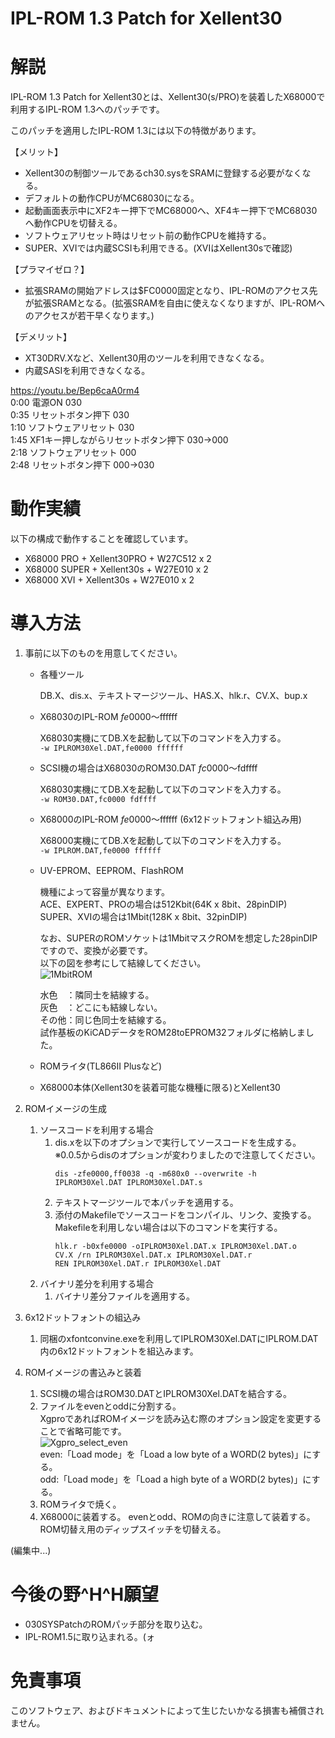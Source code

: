 # IPL-ROM 1.3 Patch for Xellent30

# 解説
IPL-ROM 1.3 Patch for Xellent30とは、Xellent30(s/PRO)を装着したX68000で利用するIPL-ROM 1.3へのパッチです。

このパッチを適用したIPL-ROM 1.3には以下の特徴があります。

【メリット】
* Xellent30の制御ツールであるch30.sysをSRAMに登録する必要がなくなる。
* デフォルトの動作CPUがMC68030になる。
* 起動画面表示中にXF2キー押下でMC68000へ、XF4キー押下でMC68030へ動作CPUを切替える。
* ソフトウェアリセット時はリセット前の動作CPUを維持する。
* SUPER、XVIでは内蔵SCSIも利用できる。(XVIはXellent30sで確認)

【プラマイゼロ？】
* 拡張SRAMの開始アドレスは$FC0000固定となり、IPL-ROMのアクセス先が拡張SRAMとなる。(拡張SRAMを自由に使えなくなりますが、IPL-ROMへのアクセスが若干早くなります。)

【デメリット】
* XT30DRV.Xなど、Xellent30用のツールを利用できなくなる。
* 内蔵SASIを利用できなくなる。

https://youtu.be/Bep6caA0rm4  
0:00 電源ON 030  
0:35 リセットボタン押下 030  
1:10 ソフトウェアリセット 030  
1:45 XF1キー押しながらリセットボタン押下 030→000  
2:18 ソフトウェアリセット 000  
2:48 リセットボタン押下 000→030  

# 動作実績
以下の構成で動作することを確認しています。
* X68000 PRO + Xellent30PRO + W27C512 x 2
* X68000 SUPER + Xellent30s + W27E010 x 2
* X68000 XVI + Xellent30s + W27E010 x 2

# 導入方法
1. 事前に以下のものを用意してください。
    * 各種ツール

        DB.X、dis.x、テキストマージツール、HAS.X、hlk.r、CV.X、bup.x

    * X68030のIPL-ROM $fe0000～$ffffff

        X68030実機にてDB.Xを起動して以下のコマンドを入力する。  
        ```-w IPLROM30Xel.DAT,fe0000 ffffff```

    * SCSI機の場合はX68030のROM30.DAT $fc0000～$fdffff

        X68030実機にてDB.Xを起動して以下のコマンドを入力する。  
        ```-w ROM30.DAT,fc0000 fdffff```

    * X68000のIPL-ROM $fe0000～$ffffff (6x12ドットフォント組込み用)

        X68000実機にてDB.Xを起動して以下のコマンドを入力する。  
        ```-w IPLROM.DAT,fe0000 ffffff```

    * UV-EPROM、EEPROM、FlashROM

        機種によって容量が異なります。  
        ACE、EXPERT、PROの場合は512Kbit(64K x 8bit、28pinDIP)  
        SUPER、XVIの場合は1Mbit(128K x 8bit、32pinDIP)  

        なお、SUPERのROMソケットは1MbitマスクROMを想定した28pinDIPですので、変換が必要です。  
        以下の図を参考にして結線してください。  
        ![1MbitROM](https://user-images.githubusercontent.com/79849812/109984038-bef76880-7d46-11eb-974c-343d74adccec.png)
        
        水色　：隣同士を結線する。</br>
        灰色　：どこにも結線しない。</br>
        その他：同じ色同士を結線する。</br>
        試作基板のKiCADデータをROM28toEPROM32フォルダに格納しました。

    * ROMライタ(TL866II Plusなど)
    * X68000本体(Xellent30を装着可能な機種に限る)とXellent30

1. ROMイメージの生成
    1. ソースコードを利用する場合
        1. dis.xを以下のオプションで実行してソースコードを生成する。
            ※0.0.5からdisのオプションが変わりましたので注意してください。
            ```
            dis -zfe0000,ff0038 -q -m680x0 --overwrite -h IPLROM30Xel.DAT IPLROM30Xel.DAT.s
            ```
        1. テキストマージツールで本パッチを適用する。
        1. 添付のMakefileでソースコードをコンパイル、リンク、変換する。
            Makefileを利用しない場合は以下のコマンドを実行する。
            ```
            hlk.r -b0xfe0000 -oIPLROM30Xel.DAT.x IPLROM30Xel.DAT.o
            CV.X /rn IPLROM30Xel.DAT.x IPLROM30Xel.DAT.r
            REN IPLROM30Xel.DAT.r IPLROM30Xel.DAT
            ```
    1. バイナリ差分を利用する場合
        1. バイナリ差分ファイルを適用する。

1. 6x12ドットフォントの組込み
    1. 同梱のxfontconvine.exeを利用してIPLROM30Xel.DATにIPLROM.DAT内の6x12ドットフォントを組込みます。

1. ROMイメージの書込みと装着
    1. SCSI機の場合はROM30.DATとIPLROM30Xel.DATを結合する。
    1. ファイルをevenとoddに分割する。</br>
        XgproであればROMイメージを読み込む際のオプション設定を変更することで省略可能です。</br>
        ![Xgpro_select_even](https://user-images.githubusercontent.com/79849812/110272224-031b8f00-800d-11eb-93f1-6bb20c9d2970.png)</br>
        even:「Load mode」を「Load a low byte of a WORD(2 bytes)」にする。</br>
        odd:「Load mode」を「Load a high byte of a WORD(2 bytes)」にする。
    1. ROMライタで焼く。
    1. X68000に装着する。
        evenとodd、ROMの向きに注意して装着する。</br>
        ROM切替え用のディップスイッチを切替える。

(編集中...)

# 今後の野^H^H願望
* 030SYSPatchのROMパッチ部分を取り込む。
* IPL-ROM1.5に取り込まれる。(ォ

# 免責事項
このソフトウェア、およびドキュメントによって生じたいかなる損害も補償されません。
